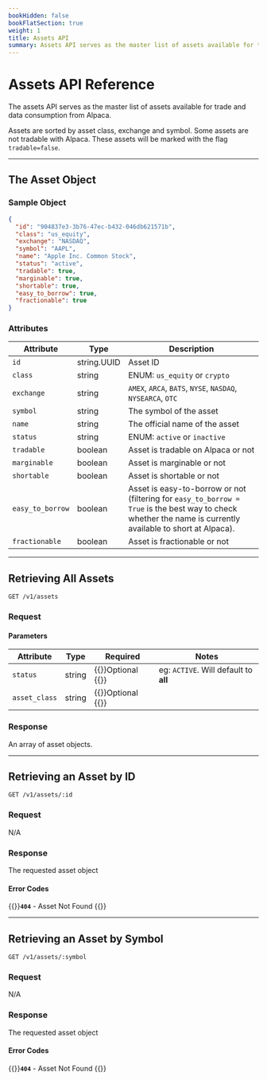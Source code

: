 ```yaml
---
bookHidden: false
bookFlatSection: true
weight: 1
title: Assets API
summary: Assets API serves as the master list of assets available for trade and data consumption from Alpaca.
---
```


# Assets API Reference

The assets API serves as the master list of assets available for trade and data consumption from Alpaca.

Assets are sorted by asset class, exchange and symbol. Some assets are not tradable with Alpaca. These assets will be marked with the flag `tradable=false`.

---

## **The Asset Object**

### Sample Object

```json
{
  "id": "904837e3-3b76-47ec-b432-046db621571b",
  "class": "us_equity",
  "exchange": "NASDAQ",
  "symbol": "AAPL",
  "name": "Apple Inc. Common Stock",
  "status": "active",
  "tradable": true,
  "marginable": true,
  "shortable": true,
  "easy_to_borrow": true,
  "fractionable": true
}
```

### Attributes

| Attribute        | Type        | Description                                                                                                                                                 |
| ---------------- | ----------- | ----------------------------------------------------------------------------------------------------------------------------------------------------------- |
| `id`             | string.UUID | Asset ID                                                                                                                                                    |
| `class`          | string      | ENUM: `us_equity` or `crypto`                                                                                                                               |
| `exchange`       | string      | `AMEX`, `ARCA`, `BATS`, `NYSE`, `NASDAQ`, `NYSEARCA`, `OTC`                                                                                                 |
| `symbol`         | string      | The symbol of the asset                                                                                                                                     |
| `name`           | string      | The official name of the asset                                                                                                                              |
| `status`         | string      | ENUM: `active` or `inactive`                                                                                                                                |
| `tradable`       | boolean     | Asset is tradable on Alpaca or not                                                                                                                          |
| `marginable`     | boolean     | Asset is marginable or not                                                                                                                                  |
| `shortable`      | boolean     | Asset is shortable or not                                                                                                                                   |
| `easy_to_borrow` | boolean     | Asset is easy-to-borrow or not (filtering for `easy_to_borrow = True` is the best way to check whether the name is currently available to short at Alpaca). |
| `fractionable`   | boolean     | Asset is fractionable or not                                                                                                                                |

---

## **Retrieving All Assets**

`GET /v1/assets`

### Request

#### Parameters

| Attribute     | Type   | Required                            | Notes                                 |
| ------------- | ------ | ----------------------------------- | ------------------------------------- |
| `status`      | string | {{<hint info>}}Optional {{</hint>}} | eg: `ACTIVE`. Will default to **all** |
| `asset_class` | string | {{<hint info>}}Optional {{</hint>}} |                                       |

### Response

An array of asset objects.

---

## **Retrieving an Asset by ID**

`GET /v1/assets/:id`

### Request

N/A

### Response

The requested asset object

#### Error Codes

{{<hint warning>}}**`404`** - Asset Not Found {{</hint>}}

---

## **Retrieving an Asset by Symbol**

`GET /v1/assets/:symbol`

### Request

N/A

### Response

The requested asset object

#### Error Codes

{{<hint warning>}}**`404`** - Asset Not Found {{</hint>}}

&nbsp;

